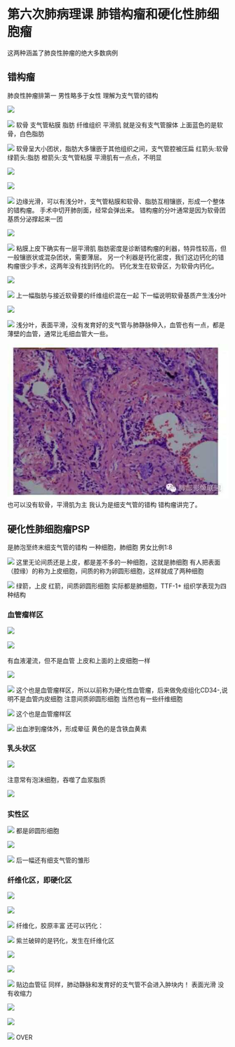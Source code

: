 # 第六次肺病理课 肺错构瘤和硬化性肺细胞瘤

这两种涵盖了肺良性肿瘤的绝大多数病例
## 错构瘤
肺良性肿瘤排第一
男性略多于女性
理解为支气管的错构

![](/Radiology/_image/498173025228550070.jpg)

![](/Radiology/_image/412017494295108853.jpg)
软骨 支气管粘膜 脂肪 纤维组织 平滑肌
就是没有支气管腺体
上面蓝色的是软骨，白色脂肪

![](/Radiology/_image/767269524534671188.jpg)
软骨呈大小团状，脂肪大多镶嵌于其他组织之间，支气管腔被压扁
红箭头:软骨
绿箭头:脂肪
橙箭头:支气管粘膜
平滑肌有一点点，不明显

![](/Radiology/_image/690761393649368764.jpg)

![](/Radiology/_image/237564866304970971.jpg)

![](/Radiology/_image/633445474135974839.jpg)
边缘光滑，可以有浅分叶，支气管粘膜和软骨、脂肪互相镶嵌，形成一个整体的错构瘤。
手术中切开肺剖面，经常会弹出来。
错构瘤的分叶通常是因为软骨团基质分泌撑起来一团

![](/Radiology/_image/392393068058489030.jpg)

![](/Radiology/_image/280362568677411542.jpg)
粘膜上皮下确实有一层平滑肌
脂肪密度是诊断错构瘤的利器，特异性较高，但一般镶嵌状或混杂团状，需要薄层。
另一个利器是钙化密度，我们这边钙化的错构瘤很少手术，这两年没有找到钙化的。
钙化发生在软骨区，为软骨内钙化。

![](/Radiology/_image/855884094621444531.jpg)

![](/Radiology/_image/543734828357631270.jpg)
上一幅脂肪与接近软骨要的纤维组织混在一起
下一幅说明软骨基质产生浅分叶

![](/Radiology/_image/119664980239739398.jpg)

![](/Radiology/_image/441659976188134815.jpg)
浅分叶，表面平滑，没有发育好的支气管与肺静脉伸入，血管也有一点，都是薄壁的血管，通常比毛细血管大一些。

![](./_image/591987040197034555.jpg)
也可以没有软骨，平滑肌为主
我认为是细支气管的错构
错构瘤讲完了。

## 硬化性肺细胞瘤PSP
是肺泡至终末细支气管的错构
一种细胞，肺细胞
男女比例1:8

![](/Radiology/_image/477195981518891761.jpg)
这里无论间质还是上皮，都是差不多的一种细胞，这就是肺细胞
有人把表面（腔缘）的称为上皮细胞，间质的称为卵圆形细胞，这样就成了两种细胞

![](/Radiology/_image/739047285528445925.jpg)
绿箭，上皮
红箭，间质卵圆形细胞
实际都是肺细胞，TTF-1+
组织学表现为四种结构
### 血管瘤样区
![](/Radiology/_image/321209366285955365.jpg)

![](/Radiology/_image/376448481987343741.jpg)

有血液灌流，但不是血管
上皮和上面的上皮细胞一样

![](/Radiology/_image/626031467273210349.jpg)

![](/Radiology/_image/856225565836920977.jpg)
这个也是血管瘤样区，所以以前称为硬化性血管瘤，后来做免疫组化CD34-,说明不是血管内皮细胞
注意间质卵圆形细胞
当然也有一些纤维细胞

![](/Radiology/_image/840436244293975311.jpg)
这个也是血管瘤样区

![](/Radiology/_image/562343438047548163.jpg)
出血渗到瘤体外，形成晕征
黄色的是含铁血黄素
### 乳头状区
![](/Radiology/_image/902005775191223339.jpg)

注意常有泡沫细胞，吞噬了血浆脂质

![](/Radiology/_image/511779214545981195.jpg)
### 实性区

![](/Radiology/_image/282203697822239690.jpg)
都是卵圆形细胞

![](/Radiology/_image/795188073734610330.jpg)

![](/Radiology/_image/816891228300608476.jpg)
后一幅还有细支气管的雏形

### 纤维化区，即硬化区
![](/Radiology/_image/311000848935732309.jpg)

![](/Radiology/_image/588928429771470884.jpg)

![](/Radiology/_image/563503192943383593.jpg)
纤维化，胶原丰富
还可以钙化：

![](/Radiology/_image/863846129393324314.jpg)
紫兰破碎的是钙化，发生在纤维化区

![](/Radiology/_image/636791634820114168.jpg)

![](/Radiology/_image/92792326578508014.jpg)

![](/Radiology/_image/125195785103778522.jpg)
贴边血管征
同样，肺动静脉和发育好的支气管不会进入肿块内！
表面光滑
没有收缩力

![](/Radiology/_image/687636897121533922.jpg)

![](/Radiology/_image/377700134096827194.jpg)

![](/Radiology/_image/893730102972768013.jpg)
OVER








